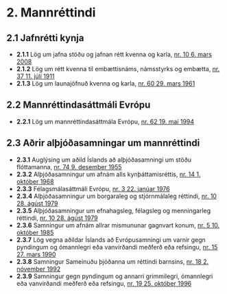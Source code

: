 # 2. Mannréttindi

## 2.1 Jafnrétti kynja

* __2.1.1__ Lög um jafna stöðu og jafnan rétt kvenna og karla, [nr. 10 6. mars 2008](2008010.md)
* __2.1.2__ Lög um rétt kvenna til embættisnáms, námsstyrks og embætta, [nr. 37 11. júlí 1911](1911037.md)
* __2.1.3__ Lög um launajöfnuð kvenna og karla, [nr. 60 29. mars 1961](1961060.md)

## 2.2 Mannréttindasáttmáli Evrópu

* __2.2.1__ Lög um mannréttindasáttmála Evrópu, [nr. 62 19. maí 1994](1994062.md)

## 2.3 Aðrir alþjóðasamningar um mannréttindi

* __2.3.1__ Auglýsing um aðild Íslands að alþjóðasamningi um stöðu flóttamanna, [nr. 74 9. desember 1955](1955074.md)
* __2.3.2__ Alþjóðasamningur um afnám alls kynþáttamisréttis, [nr. 14 1. október 1968](1968014.2c2.md)
* __2.3.3__ Félagsmálasáttmáli Evrópu, [nr. 3 22. janúar 1976](1976003.c.md)
* __2.3.4__ Alþjóðasamningur um borgaraleg og stjórnmálaleg réttindi, [nr. 10 28. ágúst 1979](1979010.2c3.md)
* __2.3.5__ Alþjóðasamningur um efnahagsleg, félagsleg og menningarleg réttindi, [nr. 10 28. ágúst 1979](1979010.2c4.md)
* __2.3.6__ Samningur um afnám allrar mismununar gagnvart konum, [nr. 5 10. október 1985](1985005.c.md)
* __2.3.7__ Lög vegna aðildar Íslands að Evrópusamningi um varnir gegn pyndingum og ómannlegri eða vanvirðandi meðferð eða refsingu, [nr. 15 27. mars 1990](1990015.md)
* __2.3.8__ Samningur Sameinuðu þjóðanna um réttindi barnsins, [nr. 18 2. nóvember 1992](1992018.2c5.md)
* __2.3.9__ Samningur gegn pyndingum og annarri grimmilegri, ómannlegri eða vanvirðandi meðferð eða refsingu, [nr. 19 25. október 1996](1996019.md)

